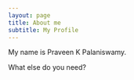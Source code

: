 ```yaml
---
layout: page
title: About me
subtitle: My Profile
---
```


My name is Praveen K Palaniswamy.

What else do you need?
